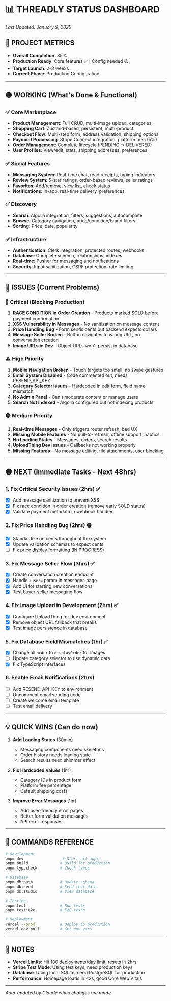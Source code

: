 # 📊 THREADLY STATUS DASHBOARD

*Last Updated: January 9, 2025*

## 🎯 PROJECT METRICS
- **Overall Completion**: 85%
- **Production Ready**: Core features ✅ | Config needed 🟡
- **Target Launch**: 2-3 weeks
- **Current Phase**: Production Configuration

---

## 🟢 WORKING (What's Done & Functional)

### ✅ Core Marketplace
- **Product Management**: Full CRUD, multi-image upload, categories
- **Shopping Cart**: Zustand-based, persistent, multi-product
- **Checkout Flow**: Multi-step form, address validation, shipping options
- **Payment Processing**: Stripe Connect integration, platform fees (5%)
- **Order Management**: Complete lifecycle (PENDING → DELIVERED)
- **User Profiles**: View/edit, stats, shipping addresses, preferences

### ✅ Social Features  
- **Messaging System**: Real-time chat, read receipts, typing indicators
- **Review System**: 5-star ratings, order-based reviews, seller ratings
- **Favorites**: Add/remove, view list, check status
- **Notifications**: In-app, real-time delivery, preferences

### ✅ Discovery
- **Search**: Algolia integration, filters, suggestions, autocomplete
- **Browse**: Category navigation, price/condition/brand filters
- **Sorting**: Price, date, popularity

### ✅ Infrastructure
- **Authentication**: Clerk integration, protected routes, webhooks
- **Database**: Complete schema, relationships, indexes
- **Real-time**: Pusher for messaging and notifications
- **Security**: Input sanitization, CSRF protection, rate limiting

---

## 🔴 ISSUES (Current Problems)

### 🚨 Critical (Blocking Production)
1. **RACE CONDITION in Order Creation** - Products marked SOLD before payment confirmation
2. **XSS Vulnerability in Messages** - No sanitization on message content  
3. **Price Handling Bug** - Form sends cents but backend expects dollars
4. **Message Seller Broken** - Button navigates to wrong URL, no conversation creation
5. **Image URLs in Dev** - Object URLs won't persist in database

### ⚠️ High Priority
1. **Mobile Navigation Broken** - Touch targets too small, no swipe gestures
2. **Email System Disabled** - Code commented out, needs RESEND_API_KEY
3. **Category Selector Issues** - Hardcoded in edit form, field name mismatch
4. **No Admin Panel** - Can't moderate content or manage users
5. **Search Not Indexed** - Algolia configured but not indexing products

### 🟡 Medium Priority
1. **Real-time Messages** - Only triggers router refresh, bad UX
2. **Missing Mobile Features** - No pull-to-refresh, offline support, haptics
3. **No Loading States** - Messages, orders, search results
4. **UploadThing Dev Issues** - Callbacks not working properly
5. **Missing Features** - No message editing, file attachments, user blocking

---

## 🟡 NEXT (Immediate Tasks - Next 48hrs)

### 1. Fix Critical Security Issues (2hrs) ✅
- [x] Add message sanitization to prevent XSS
- [x] Fix race condition in order creation (remove early SOLD status)
- [x] Validate payment metadata in webhook handler

### 2. Fix Price Handling Bug (2hrs) 🟡
- [x] Standardize on cents throughout the system
- [x] Update validation schemas to expect cents
- [ ] Fix price display formatting (IN PROGRESS)

### 3. Fix Message Seller Flow (3hrs) ✅
- [x] Create conversation creation endpoint
- [x] Handle `?user=` param in messages page
- [x] Add UI for starting new conversations
- [x] Test buyer-seller messaging flow

### 4. Fix Image Upload in Development (2hrs) ✅
- [x] Configure UploadThing for dev environment
- [x] Remove object URL fallback that breaks
- [x] Test image persistence in database

### 5. Fix Database Field Mismatches (1hr) ✅
- [x] Change all `order` to `displayOrder` for images
- [ ] Update category selector to use dynamic data
- [x] Fix TypeScript interfaces

### 6. Enable Email Notifications (2hrs)
- [ ] Add RESEND_API_KEY to environment
- [ ] Uncomment email sending code
- [ ] Create welcome email template
- [ ] Test email delivery

---

## 💡 QUICK WINS (Can do now)

1. **Add Loading States** (30min)
   - Messaging components need skeletons
   - Order history needs loading state
   - Search results need shimmer effect

2. **Fix Hardcoded Values** (1hr)
   - Category IDs in product form
   - Platform fee percentage
   - Default shipping costs

3. **Improve Error Messages** (1hr)
   - Add user-friendly error pages
   - Better form validation messages
   - API error responses

---

## 🔧 COMMANDS REFERENCE

```bash
# Development
pnpm dev                 # Start all apps
pnpm build              # Build for production
pnpm typecheck          # Check types

# Database
pnpm db:push            # Update schema
pnpm db:seed            # Seed test data
pnpm db:studio          # View database

# Testing
pnpm test               # Run tests
pnpm test:e2e           # E2E tests

# Deployment
vercel --prod           # Deploy to production
vercel env pull         # Get env vars
```

---

## 📝 NOTES

- **Vercel Limits**: Hit 100 deployments/day limit, resets in 2hrs
- **Stripe Test Mode**: Using test keys, need production keys
- **Database**: Using local SQLite, need PostgreSQL for production
- **Performance**: Homepage loads in <2s, good Core Web Vitals

---

*Auto-updated by Claude when changes are made*